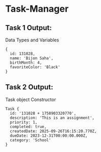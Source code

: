 # Task-Manager

## Task 1 Output: 
Data Types and Variables

```
{
  id: 131028,
  name: 'Bijon Saha',
  birthMonth: 4,
  favoriteColor: 'Black'
}
```

## Task 2 Output:
Task object Constructor 
```
Task {
  id: '131028 + 1758903320770',
  description: 'This is an assignment',
  priority: 1,
  completed: true,
  createdDate: 2025-09-26T16:15:20.770Z,
  dueDate: 2023-12-31T00:00:00.000Z,
  category: 'School'
}
```